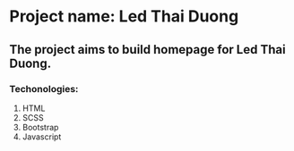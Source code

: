 # Project name: Led Thai Duong

## The project aims to build homepage for Led Thai Duong.

### Techonologies:
1. HTML
2. SCSS
3. Bootstrap
4. Javascript
